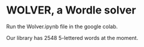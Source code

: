 # WOLVER, a Wordle solver

Run the Wolver.ipynb file in the google colab. 

Our library has 2548 5-lettered words at the moment.
